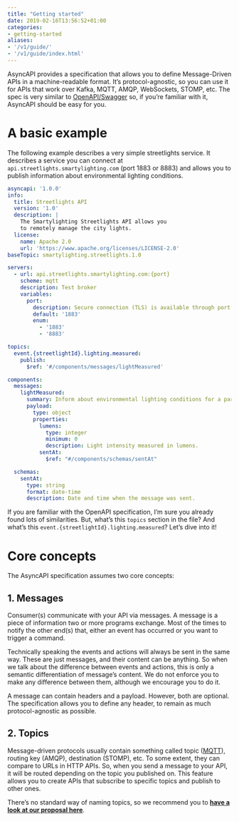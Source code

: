 ```yaml
---
title: "Getting started"
date: 2019-02-16T13:56:52+01:00
categories:
- getting-started
aliases:
- '/v1/guide/'
- '/v1/guide/index.html'
---
```


AsyncAPI provides a specification that allows you to define Message-Driven APIs in a machine-readable format. It’s protocol-agnostic, so you can use it for APIs that work over Kafka, MQTT, AMQP, WebSockets, STOMP, etc. The spec is very similar to [OpenAPI/Swagger](https://github.com/OAI/OpenAPI-Specification) so, if you’re familiar with it, AsyncAPI should be easy for you.

# A basic example

The following example describes a very simple streetlights service. It describes a service you can connect at `api.streetlights.smartylighting.com` (port 1883 or 8883) and allows you to publish information about environmental lighting conditions.

```yaml
asyncapi: '1.0.0'
info:
  title: Streetlights API
  version: '1.0'
  description: |
    The Smartylighting Streetlights API allows you
    to remotely manage the city lights.
  license:
    name: Apache 2.0
    url: 'https://www.apache.org/licenses/LICENSE-2.0'
baseTopic: smartylighting.streetlights.1.0

servers:
  - url: api.streetlights.smartylighting.com:{port}
    scheme: mqtt
    description: Test broker
    variables:
      port:
        description: Secure connection (TLS) is available through port 8883.
        default: '1883'
        enum:
          - '1883'
          - '8883'

topics:
  event.{streetlightId}.lighting.measured:
    publish:
      $ref: '#/components/messages/lightMeasured'

components:
  messages:
    lightMeasured:
      summary: Inform about environmental lighting conditions for a particular streetlight.
      payload:
        type: object
        properties:
          lumens:
            type: integer
            minimum: 0
            description: Light intensity measured in lumens.
          sentAt:
            $ref: "#/components/schemas/sentAt"

  schemas:
    sentAt:
      type: string
      format: date-time
      description: Date and time when the message was sent.
```

If you are familiar with the OpenAPI specification, I’m sure you already found lots of similarities. But, what’s this `topics` section in the file? And what’s this `event.{streetlightId}.lighting.measured`? Let’s dive into it!

# Core concepts

The AsyncAPI specification assumes two core concepts:

## 1. Messages

Consumer(s) communicate with your API via messages. A message is a piece of information two or more programs exchange. Most of the times to notify the other end(s) that, either an event has occurred or you want to trigger a command.

Technically speaking the events and actions will always be sent in the same way. These are just messages, and their content can be anything. So when we talk about the difference between events and actions, this is only a semantic differentiation of message’s content. We do not enforce you to make any difference between them, although we encourage you to do it.

A message can contain headers and a payload. However, both are optional. The specification allows you to define any header, to remain as much protocol-agnostic as possible.

## 2. Topics

Message-driven protocols usually contain something called topic ([MQTT](http://www.hivemq.com/blog/mqtt-essentials-part-5-mqtt-topics-best-practices)), routing key (AMQP), destination (STOMP), etc. To some extent, they can compare to URLs in HTTP APIs. So, when you send a message to your API, it will be routed depending on the topic you published on. This feature allows you to create APIs that subscribe to specific topics and publish to other ones.

There’s no standard way of naming topics, so we recommend you to **[have a look at our proposal here](https://github.com/asyncapi/topic-definition)**.
